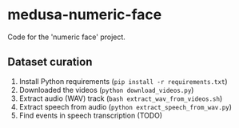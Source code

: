 # medusa-numeric-face

Code for the 'numeric face' project. 

## Dataset curation

1. Install Python requirements (`pip install -r requirements.txt`)
2. Downloaded the videos (`python download_videos.py`)
3. Extract audio (WAV) track (`bash extract_wav_from_videos.sh`)
4. Extract speech from audio (`python extract_speech_from_wav.py`)
5. Find events in speech transcription (TODO)

